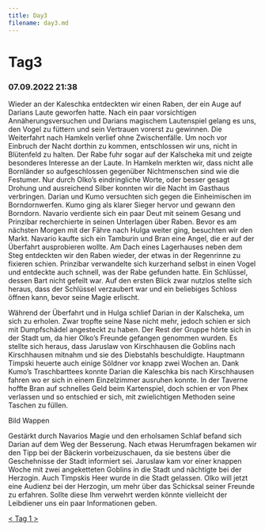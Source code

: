 ```yaml
---
title: Day3
filename: day3.md
--- 
```


# Tag3
### 07.09.2022 21:38
Wieder an der Kaleschka entdeckten wir einen Raben, der ein Auge auf Darians Laute geworfen hatte. Nach ein paar vorsichtigen Annäherungsversuchen und Darians magischem Lautenspiel gelang es uns, den Vogel zu füttern und sein Vertrauen vorerst zu gewinnen. 
Die Weiterfahrt nach Hamkeln verlief ohne Zwischenfälle. Um noch vor Einbruch der Nacht dorthin zu kommen, entschlossen wir uns, nicht in Blütenfeld zu halten. Der Rabe fuhr sogar auf der Kalscheka mit und zeigte besonderes Interesse an der Laute. 
In Hamkeln merkten wir, dass nicht alle Bornländer so aufgeschlossen gegenüber Nichtmenschen sind wie die Festumer. Nur durch Olko’s eindringliche Worte, oder besser gesagt Drohung und ausreichend Silber konnten wir die Nacht im Gasthaus verbringen. 
Darian und Kumo versuchten sich gegen die Einheimischen im Borndornwerfen. Kumo ging als klarer Sieger hervor und gewann den Borndorn. Navario verdiente sich ein paar Deut mit seinem Gesang und Prinzibar recherchierte in seinen Unterlagen über Raben. 
Bevor es am nächsten Morgen mit der Fähre nach Hulga weiter ging, besuchten wir den Markt. Navario kaufte sich ein Tamburin und Bran eine Angel, die er auf der Überfahrt ausprobieren wollte. 
Am Dach eines Lagerhauses neben dem Steg entdeckten wir den Raben wieder, der etwas in der Regenrinne zu fixieren schien. Prinzibar verwandelte sich kurzerhand selbst in einen Vogel und entdeckte auch schnell, was der Rabe gefunden hatte. 
Ein Schlüssel, dessen Bart nicht gefeilt war. Auf den ersten Blick zwar nutzlos stellte sich heraus, dass der Schlüssel verzaubert war und ein beliebiges Schloss öffnen kann, bevor seine Magie erlischt. 

Während der Überfahrt und in Hulga schlief Darian in der Kalscheka, um sich zu erholen. Zwar tropfte seine Nase nicht mehr, jedoch schien er sich mit Dumpfschädel angesteckt zu haben. Der Rest der Gruppe hörte sich in der Stadt um, da hier Olko’s Freunde gefangen genommen wurden. Es stellte sich heraus, dass Jaruslaw von Kirschhausen die Goblins nach Kirschhausen mitnahm und sie des Diebstahls beschuldigte. Hauptmann Timpski heuerte auch einige Söldner vor knapp zwei Wochen an. Dank Kumo’s Traschbarttees konnte Darian die Kaleschka bis nach Kirschhausen fahren wo er sich in einem Einzelzimmer ausruhen konnte. In der Taverne hoffte Bran auf schnelles Geld beim Kartenspiel, doch schien er von Phex verlassen und so entschied er sich, mit zwielichtigen Methoden seine Taschen zu füllen.

Bild Wappen  
 
Gestärkt durch Navarios Magie und den erholsamen Schlaf befand sich Darian auf dem Weg der Besserung. Nach etwas Herumfragen bekamen wir den Tipp bei der Bäckerin vorbeizuschauen, da sie bestens über die Geschehnisse der Stadt informiert sei. Jaruslaw kam vor einer knappen Woche mit zwei angeketteten Goblins in die Stadt und nächtigte bei der Herzogin. Auch Timpskis Heer wurde in die Stadt gelassen. Olko will jetzt eine Audienz bei der Herzogin, um mehr über das Schicksal seiner Freunde zu erfahren. Sollte diese Ihm verwehrt werden könnte vielleicht der Leibdiener uns ein paar Informationen geben.

[< ](day2.md)
[ Tag 1 ](README.md)
[ >](day3.md)<br>
